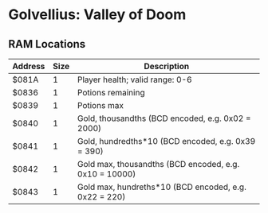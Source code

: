 # Golvellius: Valley of Doom 

## RAM Locations

| Address | Size | Description                                             |
| ------- | ---- | ------------------------------------------------------- |
| $081A   |    1 | Player health; valid range: 0-6                         |
| $0836   |    1 | Potions remaining                                       |
| $0839   |    1 | Potions max                                             |
| $0840   |    1 | Gold, thousandths (BCD encoded, e.g. 0x02 = 2000)       |
| $0841   |    1 | Gold, hundredths\*10 (BCD encoded, e.g. 0x39 = 390)     |
| $0842   |    1 | Gold max, thousandths (BCD encoded, e.g. 0x10 = 10000)  |
| $0843   |    1 | Gold max, hundreths\*10 (BCD encoded, e.g. 0x22 = 220)  |

